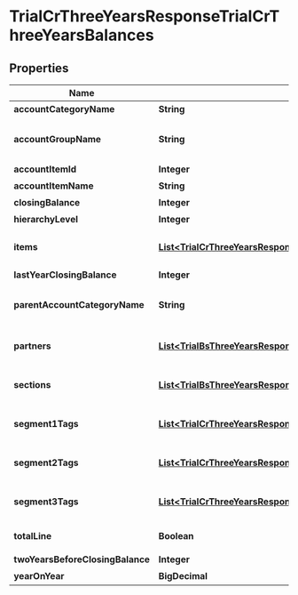 

# TrialCrThreeYearsResponseTrialCrThreeYearsBalances


## Properties

| Name | Type | Description | Notes |
|------------ | ------------- | ------------- | -------------|
|**accountCategoryName** | **String** | 勘定科目カテゴリー名 |  [optional] |
|**accountGroupName** | **String** | 決算書表示名(account_item_display_type:group指定時に決算書表示名の時のみ含まれる) |  [optional] |
|**accountItemId** | **Integer** | 勘定科目ID(勘定科目の時のみ含まれる) |  [optional] |
|**accountItemName** | **String** | 勘定科目名(勘定科目の時のみ含まれる) |  [optional] |
|**closingBalance** | **Integer** | 期末残高 |  [optional] |
|**hierarchyLevel** | **Integer** | 階層レベル |  [optional] |
|**items** | [**List&lt;TrialCrThreeYearsResponseTrialCrThreeYearsItems&gt;**](TrialCrThreeYearsResponseTrialCrThreeYearsItems.md) | breakdown_display_type:item, account_item_display_type:account_item指定時のみ含まれる |  [optional] |
|**lastYearClosingBalance** | **Integer** | 前年度期末残高 |  [optional] |
|**parentAccountCategoryName** | **String** | 上位勘定科目カテゴリー名(勘定科目カテゴリーの時のみ、上層が存在する場合含まれる) |  [optional] |
|**partners** | [**List&lt;TrialBsThreeYearsResponseTrialBsThreeYearsPartners&gt;**](TrialBsThreeYearsResponseTrialBsThreeYearsPartners.md) | breakdown_display_type:partner, account_item_display_type:account_item指定時のみ含まれる |  [optional] |
|**sections** | [**List&lt;TrialBsThreeYearsResponseTrialBsThreeYearsSections&gt;**](TrialBsThreeYearsResponseTrialBsThreeYearsSections.md) | breakdown_display_type:section, account_item_display_type:account_item指定時のみ含まれる |  [optional] |
|**segment1Tags** | [**List&lt;TrialCrThreeYearsResponseTrialCrThreeYearsSegment1Tags&gt;**](TrialCrThreeYearsResponseTrialCrThreeYearsSegment1Tags.md) | breakdown_display_type:segment_1_tag, account_item_display_type:account_item指定時のみ含まれる |  [optional] |
|**segment2Tags** | [**List&lt;TrialCrThreeYearsResponseTrialCrThreeYearsSegment2Tags&gt;**](TrialCrThreeYearsResponseTrialCrThreeYearsSegment2Tags.md) | breakdown_display_type:segment_2_tag, account_item_display_type:account_item指定時のみ含まれる |  [optional] |
|**segment3Tags** | [**List&lt;TrialCrThreeYearsResponseTrialCrThreeYearsSegment3Tags&gt;**](TrialCrThreeYearsResponseTrialCrThreeYearsSegment3Tags.md) | breakdown_display_type:segment_3_tag, account_item_display_type:account_item指定時のみ含まれる |  [optional] |
|**totalLine** | **Boolean** | 合計行(勘定科目カテゴリーの時のみ含まれる) |  [optional] |
|**twoYearsBeforeClosingBalance** | **Integer** | 前々年度期末残高 |  [optional] |
|**yearOnYear** | **BigDecimal** | 前年比 |  [optional] |




